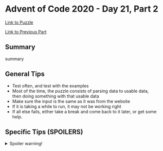 # Advent of Code 2020 - Day 21, Part 2

[Link to Puzzle](https://adventofcode.com/2020/day/21#part2)

[Link to Previous Part](https://github.com/CodingAP/unofficial-aoc-syllabus/blob/main/years/2020/day21/part1.md)

## Summary
summary

## General Tips
- Test often, and test with the examples
- Most of the time, the puzzle consists of parsing data to usable data, then doing something with that usable data
- Make sure the input is the same as it was from the website
- If it is taking a while to run, it may not be working right
- If all else fails, either take a break and come back to it later, or get some help.

## Specific Tips (SPOILERS)
<details> <summary>Spoiler warning!</summary>

specific tips

</details>